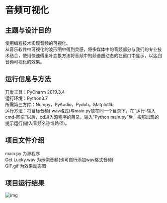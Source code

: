 音频可视化
==========

主题与设计目的
----------
使用编程技术实现音频的可视化。  
从音乐软件中可视化的波形图中得到灵感，将多媒体中的音频部分与我们的专业技术结合，使用快速傅里叶变换方法将音频中的频谱图动态的在窗口中显示，以达到音频可视化的效果。

运行信息与方法
----------
开发工具：PyCharm 2019.3.4  
运行环境：Python3.7  
所需第三方库：Numpy，PyAudio，Pydub，Matplotlib  
运行方法：将目标音频(.wav格式)与main.py放在同一个目录下，在“运行-输入cmd-回车”以后，cd进入源程序的目录，输入“Python main.py”后，按照出现的提示运行(输入音频名称或路径)。  

项目文件介绍
----------
main.py 为源程序  
Get Lucky.wav 为示例音频(也可自行添加wav格式音频)  
GIF.gif 为效果动态图

项目运行结果
----------
![img](GIF.gif)
